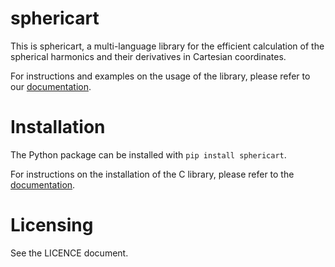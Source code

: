 # sphericart

This is sphericart, a multi-language library for the efficient calculation of the 
spherical harmonics and their derivatives in Cartesian coordinates.

For instructions and examples on the usage of the library, please refer to our
[documentation](https://sphericart.readthedocs.io/en/latest/).


# Installation

The Python package can be installed with `pip install sphericart`.

For instructions on the installation of the C library, please refer to the 
[documentation](https://sphericart.readthedocs.io/en/latest/).


# Licensing

See the LICENCE document.

